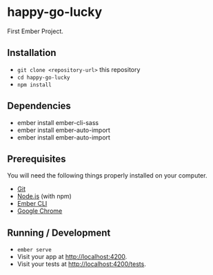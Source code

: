 # happy-go-lucky

First Ember Project. 

## Installation

* `git clone <repository-url>` this repository
* `cd happy-go-lucky`
* `npm install`

## Dependencies

* ember install ember-cli-sass
* ember install ember-auto-import
* ember install ember-auto-import


## Prerequisites

You will need the following things properly installed on your computer.

* [Git](https://git-scm.com/)
* [Node.js](https://nodejs.org/) (with npm)
* [Ember CLI](https://ember-cli.com/)
* [Google Chrome](https://google.com/chrome/)


## Running / Development

* `ember serve`
* Visit your app at [http://localhost:4200](http://localhost:4200).
* Visit your tests at [http://localhost:4200/tests](http://localhost:4200/tests).

